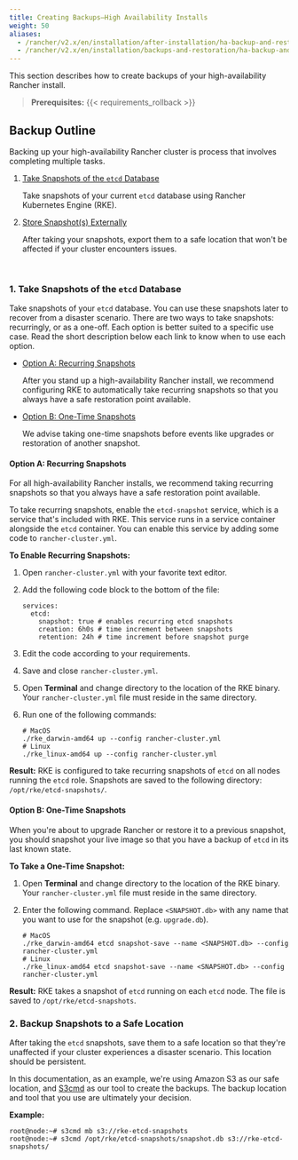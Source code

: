 ```yaml
---
title: Creating Backups—High Availability Installs
weight: 50
aliases:
  - /rancher/v2.x/en/installation/after-installation/ha-backup-and-restoration/
  - /rancher/v2.x/en/installation/backups-and-restoration/ha-backup-and-restoration/ 
---
```

This section describes how to create backups of your high-availability Rancher install.

>**Prerequisites:** {{< requirements_rollback >}}

## Backup Outline

Backing up your high-availability Rancher cluster is process that involves completing multiple tasks.

1.  [Take Snapshots of the `etcd` Database](#1-take-snapshots-of-the-etcd-database)

	Take snapshots of your current `etcd` database using Rancher Kubernetes Engine (RKE).

1.  [Store Snapshot(s) Externally](#2-backup-snapshots-to-a-safe-location)

	After taking your snapshots, export them to a safe location that won't be affected if your cluster encounters issues.

<br/>

### 1. Take Snapshots of the `etcd` Database

Take snapshots of your `etcd` database. You can use these snapshots later to recover from a disaster scenario. There are two ways to take snapshots: recurringly, or as a one-off.  Each option is better suited to a specific use case. Read the short description below each link to know when to use each option.

- [Option A: Recurring Snapshots](#option-a-recurring-snapshots)

	After you stand up a high-availability Rancher install, we recommend configuring RKE to automatically take recurring snapshots so that you always have a safe restoration point available.

- [Option B: One-Time Snapshots](#option-b-one-time-snapshots)

	We advise taking one-time snapshots before events like upgrades or restoration of another snapshot.

#### Option A: Recurring Snapshots

For all high-availability Rancher installs, we recommend taking recurring snapshots so that you always have a safe restoration point available.

To take recurring snapshots, enable the `etcd-snapshot` service, which is a service that's included with RKE. This service runs in a service container alongside the `etcd` container. You can enable this service by adding some code to `rancher-cluster.yml`.

**To Enable Recurring Snapshots:**

1. Open `rancher-cluster.yml` with your favorite text editor.

2. Add the following code block to the bottom of the file:

	```
	services:
	  etcd:
	    snapshot: true # enables recurring etcd snapshots
	    creation: 6h0s # time increment between snapshots
	    retention: 24h # time increment before snapshot purge
	```

3. Edit the code according to your requirements.

4. Save and close `rancher-cluster.yml`.

5. Open **Terminal** and change directory to the location of the RKE binary. Your `rancher-cluster.yml` file must reside in the same directory.

6. Run one of the following commands:

	```
	# MacOS
	./rke_darwin-amd64 up --config rancher-cluster.yml
	# Linux
	./rke_linux-amd64 up --config rancher-cluster.yml
	```


**Result:** RKE is configured to take recurring snapshots of `etcd` on all nodes running the `etcd` role. Snapshots are saved to the following directory: `/opt/rke/etcd-snapshots/`.

#### Option B: One-Time Snapshots

When you're about to upgrade Rancher or restore it to a previous snapshot, you should snapshot your live image so that you have a backup of `etcd` in its last known state.

**To Take a One-Time Snapshot:**

1. Open **Terminal** and change directory to the location of the RKE binary. Your `rancher-cluster.yml` file must reside in the same directory.

2. Enter the following command. Replace `<SNAPSHOT.db>` with any name that you want to use for the snapshot (e.g. `upgrade.db`).

	```
	# MacOS
	./rke_darwin-amd64 etcd snapshot-save --name <SNAPSHOT.db> --config rancher-cluster.yml
	# Linux
	./rke_linux-amd64 etcd snapshot-save --name <SNAPSHOT.db> --config rancher-cluster.yml
	```

**Result:** RKE takes a snapshot of `etcd` running on each `etcd` node. The file is saved to `/opt/rke/etcd-snapshots`.

### 2. Backup Snapshots to a Safe Location

After taking the `etcd` snapshots, save them to a safe location so that they're unaffected if your cluster experiences a disaster scenario. This location should be persistent.

In this documentation, as an example, we're using Amazon S3 as our safe location, and [S3cmd](http://s3tools.org/s3cmd) as our tool to create the backups. The backup location and tool that you use are ultimately your decision.

**Example:**

```
root@node:~# s3cmd mb s3://rke-etcd-snapshots
root@node:~# s3cmd /opt/rke/etcd-snapshots/snapshot.db s3://rke-etcd-snapshots/
```
